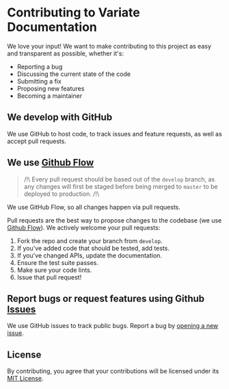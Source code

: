 # Contributing to Variate Documentation

We love your input! We want to make contributing to this project as easy and transparent as possible, whether it's:

- Reporting a bug
- Discussing the current state of the code
- Submitting a fix
- Proposing new features
- Becoming a maintainer

## We develop with GitHub

We use GitHub to host code, to track issues and feature requests, as well as accept pull requests.

## We use [Github Flow](https://guides.github.com/introduction/flow/index.html)

> /!\ Every pull request should be based out of the `develop` branch, as any changes will first be staged before being 
> merged to `master` to be deployed to production. /!\

We use GitHub Flow, so all changes happen via pull requests. 

Pull requests are the best way to propose changes to the codebase (we use [Github Flow](https://guides.github.com/introduction/flow/index.html)). We actively welcome your pull requests:

1. Fork the repo and create your branch from `develop`.
2. If you've added code that should be tested, add tests.
3. If you've changed APIs, update the documentation.
4. Ensure the test suite passes.
5. Make sure your code lints.
6. Issue that pull request!

## Report bugs or request features using Github [Issues](https://github.com/VariateApp/variate-docs/issues)

We use GitHub issues to track public bugs. Report a bug by [opening a new issue]().

## License

By contributing, you agree that your contributions will be licensed under its [MIT License](https://github.com/VariateApp/variate-docs/blob/master/LICENSE).
